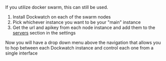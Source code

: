 If you utilize docker swarm, this can still be used.

1. Install Dockwatch on each of the swarm nodes
2. Pick whichever instance you want to be your "main" instance
3. Get the url and apikey from each node instance and add them to the [servers](/pages/settings/servers) section in the settings

Now you will have a drop down menu above the navigation that allows you to hop between each Dockwatch instance and control each one from a single interface
